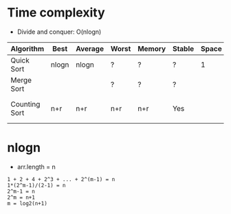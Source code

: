 # Time complexity

- Divide and conquer: O(nlogn)

| Algorithm     | Best  | Average | Worst | Memory | Stable | Space | Comments                    |
| ------------- | ----- | ------- | ----- | ------ | ------ | ----- | --------------------------- |
| Quick Sort    | nlogn | nlogn   | ?     | ?      | ?      | 1     |                             |
| Merge Sort    |       |         | ?     | ?      | ?      |       |                             |
| Counting Sort | n+r   | n+r     | n+r   | n+r    | Yes    |       | r - biggest number in array |

# nlogn

- arr.length = n

```
1 + 2 + 4 + 2^3 + ... + 2^(m-1) = n
1*(2^m-1)/(2-1) = n
2^m-1 = n
2^m = n+1
m = log2(n+1)
```
